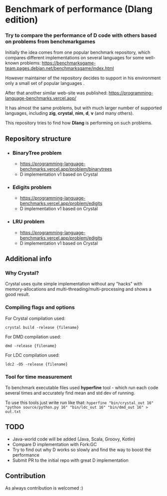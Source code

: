 # Benchmark of performance (Dlang edition)

### Try to compare the performance of D code with others based on problems from benchmarkgames

Initially the idea comes from one popular benchmark repository, which compares different implementations on several languages for some well-known problems: https://benchmarksgame-team.pages.debian.net/benchmarksgame/index.html

However maintainer of the repository decides to support in his environment only a small set of popular languages .

After that another similar web-site was published: https://programming-language-benchmarks.vercel.app/

It has almost the same problems, but with much larger number of supported languages, including **zig**, **crystal**, **nim**, **d**, **v** (and many others).

This repository tries to find how **Dlang** is performing on such problems.



## Repository structure

* ### BinaryTree problem

  * https://programming-language-benchmarks.vercel.app/problem/binarytrees
  * D implementation v1 based on Crystal

* ### Edigits problem

  * https://programming-language-benchmarks.vercel.app/problem/edigits
  * D implementation v1 based on Crystal
  
* ### LRU problem

  * https://programming-language-benchmarks.vercel.app/problem/edigits
  * D implementation v1 based on Crystal

## Additional info

### Why Crystal?

Crystal uses quite simple implementation without any "hacks" with memory-allocations and multi-threading/multi-processing and shows a good result.

### Compiling flags and options

For Crystal compilation used:

`crystal build -release {filename}`

For DMD compilation used:

`dmd -release {filename}`

For LDC compilation used:

`ldc2 -O5 -release {filename}`

### Tool for time measurement

To benchmark executable files used **hyperfine** tool - which run each code several times and accurately find mean and std dev of running.

To use this tools just write run like that:
`hyperfine "bin/crystal_out 16" "python source/python.py 16" "bin/ldc_out 16" "bin/dmd_out 16" > out.txt`



## TODO

- Java-world code will be added (Java, Scala, Groovy, Kotlin)
- Compare D implementation with Fork:GC
- Try to find out why D works so slowly and find the way to boost the performance
- Submit PR to the initial repo with great D implementation

## Contribution

As always contribution is welcomed :)
